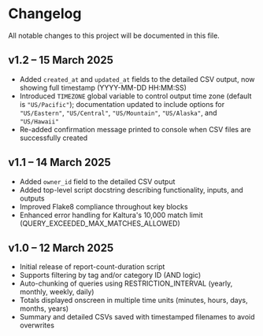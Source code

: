 # Changelog

All notable changes to this project will be documented in this file.

## v1.2 – 15 March 2025
- Added `created_at` and `updated_at` fields to the detailed CSV output, now showing full timestamp (YYYY-MM-DD HH:MM:SS)
- Introduced `TIMEZONE` global variable to control output time zone (default is `"US/Pacific"`); documentation updated to include options for `"US/Eastern"`, `"US/Central"`, `"US/Mountain"`, `"US/Alaska"`, and `"US/Hawaii"`
- Re-added confirmation message printed to console when CSV files are successfully created

## v1.1 – 14 March 2025
- Added `owner_id` field to the detailed CSV output
- Added top-level script docstring describing functionality, inputs, and outputs
- Improved Flake8 compliance throughout key blocks
- Enhanced error handling for Kaltura's 10,000 match limit (QUERY_EXCEEDED_MAX_MATCHES_ALLOWED)

## v1.0 – 12 March 2025
- Initial release of report-count-duration script
- Supports filtering by tag and/or category ID (AND logic)
- Auto-chunking of queries using RESTRICTION_INTERVAL (yearly, monthly, weekly, daily)
- Totals displayed onscreen in multiple time units (minutes, hours, days, months, years)
- Summary and detailed CSVs saved with timestamped filenames to avoid overwrites
